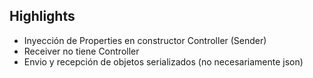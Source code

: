 
## Highlights

* Inyección de Properties en constructor Controller (Sender)
* Receiver no tiene Controller
* Envio y recepción de objetos serializados (no necesariamente json)

